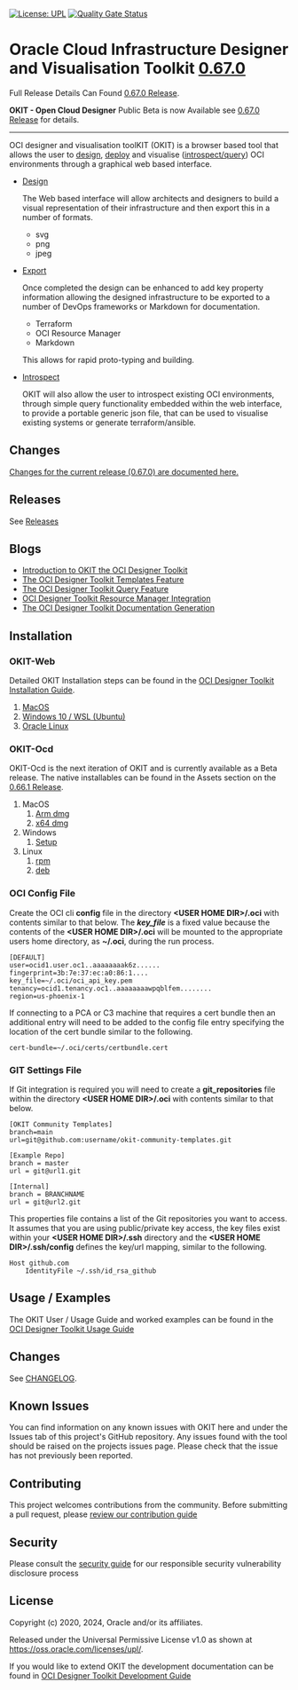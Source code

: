 [![License: UPL](https://img.shields.io/badge/license-UPL-green)](https://img.shields.io/badge/license-UPL-green) [![Quality Gate Status](https://sonarcloud.io/api/project_badges/measure?project=oracle_oci-designer-toolkit&metric=alert_status)](https://sonarcloud.io/summary/new_code?id=oracle_oci-designer-toolkit)
# Oracle Cloud Infrastructure Designer and Visualisation Toolkit [0.67.0](CHANGELOG.md#version-0.67.0)

Full Release Details Can Found [0.67.0 Release](https://github.com/oracle/oci-designer-toolkit/releases/tag/v0.67.0).

**OKIT - Open Cloud Designer** Public Beta is now Available see [0.67.0 Release](https://github.com/oracle/oci-designer-toolkit/releases/tag/v0.67.0) for details.
_____

OCI designer and visualisation toolKIT (OKIT) is a browser based tool that allows the user to [design](https://www.ateam-oracle.com/introduction-to-okit-the-oci-designer-toolkit), 
[deploy](https://www.ateam-oracle.com/introduction-to-okit-the-oci-designer-toolkit) and visualise ([introspect/query](https://www.ateam-oracle.com/the-oci-designer-toolkit-query-feature)) 
OCI environments through a graphical web based interface. 

- [Design](https://www.ateam-oracle.com/introduction-to-okit-the-oci-designer-toolkit)

    The Web based interface will allow architects and designers to build a visual representation of their infrastructure
    and then export this in a number of formats. 

    - svg
    - png
    - jpeg

- [Export](https://www.ateam-oracle.com/introduction-to-okit-the-oci-designer-toolkit)

    Once completed the design can be enhanced to add key property information allowing the designed infrastructure to
    be exported to a number of DevOps frameworks or Markdown for documentation.
    
    - Terraform
    - OCI Resource Manager
    - Markdown
    
    This allows for rapid proto-typing and building.

- [Introspect](https://www.ateam-oracle.com/the-oci-designer-toolkit-query-feature)

    OKIT will also allow the user to introspect existing OCI environments, through simple query functionality embedded within the
    web interface, to provide a portable generic json file, that can be used to visualise existing systems or generate terraform/ansible.


## Changes

[Changes for the current release (0.67.0) are documented here.](CHANGELOG.md#version-0.67.0)


## Releases

See [Releases](https://github.com/oracle/oci-designer-toolkit/releases)
  
## Blogs
- [Introduction to OKIT the OCI Designer Toolkit](https://www.ateam-oracle.com/introduction-to-okit-the-oci-designer-toolkit)
- [The OCI Designer Toolkit Templates Feature](https://www.ateam-oracle.com/the-oci-designer-toolkit-templates-feature)
- [The OCI Designer Toolkit Query Feature](https://www.ateam-oracle.com/the-oci-designer-toolkit-query-feature)
- [OCI Designer Toolkit Resource Manager Integration](https://www.ateam-oracle.com/oci-designer-toolkit-resource-manager-integration)
- [The OCI Designer Toolkit Documentation Generation](https://www.ateam-oracle.com/the-oci-designer-toolkit-documentation-generation)


## Installation
### OKIT-Web
Detailed OKIT Installation steps can be found in the [OCI Designer Toolkit Installation Guide](documentation/Installation.md).
1. [MacOS](documentation/Installation.md#macos)
2. [Windows 10 / WSL (Ubuntu)](documentation/Installation.md#windows-10--wsl-ubuntu)
3. [Oracle Linux](documentation/Installation.md#oracle-linux-ol8)
### OKIT-Ocd
OKIT-Ocd is the next iteration of OKIT and is currently available as a Beta release. The native installables can be found in the Assets section 
on the [0.66.1 Release](https://github.com/oracle/oci-designer-toolkit/releases/tag/v0.66.1).
1. MacOS
    1. [Arm dmg](https://github.com/oracle/oci-designer-toolkit/releases/download/v0.66.1/ocd-0.2.6-arm64.dmg)
    2. [x64 dmg](https://github.com/oracle/oci-designer-toolkit/releases/download/v0.66.1/ocd-0.2.6-x64.dmg)
2. Windows
    1. [Setup](https://github.com/oracle/oci-designer-toolkit/releases/download/v0.66.1/ocd-0.2.6-Setup.exe)
3. Linux
    1. [rpm](https://github.com/oracle/oci-designer-toolkit/releases/download/v0.66.1/ocd-0.2.6-1.x86_64.rpm)
    2. [deb](https://github.com/oracle/oci-designer-toolkit/releases/download/v0.66.1/ocd_0.2.6_amd64.deb)



### OCI Config File

Create the OCI cli __config__ file in the directory __&lt;USER HOME DIR&gt;/.oci__ with contents similar to that below.
The __*key_file*__ is a fixed value because the contents of the __&lt;USER HOME DIR&gt;/.oci__ will be mounted to the
appropriate users home directory, as __~/.oci__, during the run process.

```properties
[DEFAULT]
user=ocid1.user.oc1..aaaaaaaak6z......
fingerprint=3b:7e:37:ec:a0:86:1....
key_file=~/.oci/oci_api_key.pem  
tenancy=ocid1.tenancy.oc1..aaaaaaaawpqblfem........
region=us-phoenix-1
```

If connecting to a PCA or C3 machine that requires a cert bundle then an additional entry will need to be added to the config file entry specifying
the location of the cert bundle similar to the following.
```properties
cert-bundle=~/.oci/certs/certbundle.cert
```

### GIT Settings File

If Git integration is required you will need to create a __git_repositories__ file within the directory 
__&lt;USER HOME DIR&gt;/.oci__ with contents similar to that below.

```properties
[OKIT Community Templates]
branch=main
url=git@github.com:username/okit-community-templates.git
  
[Example Repo]
branch = master
url = git@url1.git

[Internal]
branch = BRANCHNAME
url = git@url2.git
```

This properties file contains a list of the Git repositories you want to access. It assumes that you are using public/private
key access, the key files exist within your __&lt;USER HOME DIR&gt;/.ssh__ directory and the __&lt;USER HOME DIR&gt;/.ssh/config__
defines the key/url mapping, similar to the following.

```properties
Host github.com
	IdentityFile ~/.ssh/id_rsa_github
```


## Usage / Examples
The OKIT User / Usage Guide and worked examples can be found in the [OCI Designer Toolkit Usage Guide](documentation/Usage.md)

## Changes

See [CHANGELOG](CHANGELOG.md).

## Known Issues

You can find information on any known issues with OKIT here and under the Issues tab of this project's GitHub repository.
Any issues found with the tool should be raised on the projects issues page. Please check that the issue has not previously
been reported. 

## Contributing

This project welcomes contributions from the community. Before submitting a pull request, please [review our contribution guide](./CONTRIBUTING.md)

## Security

Please consult the [security guide](./SECURITY.md) for our responsible security vulnerability disclosure process

## License

Copyright (c) 2020, 2024, Oracle and/or its affiliates.

Released under the Universal Permissive License v1.0 as shown at
<https://oss.oracle.com/licenses/upl/>.


If you would like to extend OKIT the development documentation can be found in [OCI Designer Toolkit Development Guide](documentation/Development.md)
